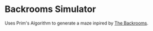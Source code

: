 # Backrooms Simulator

Uses Prim's Algorithm to generate a maze inpired by [The Backrooms](https://en.wikipedia.org/wiki/The_Backrooms).